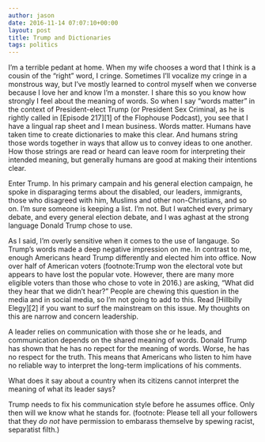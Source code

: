 ```yaml
---
author: jason
date: 2016-11-14 07:07:10+00:00
layout: post
title: Trump and Dictionaries
tags: politics
---
```


I’m a terrible pedant at home. When my wife chooses a word that I think is a cousin of the “right” word, I cringe. Sometimes I’ll vocalize my cringe in a monstrous way, but I’ve mostly learned to control myself when we converse because I love her and know I’m a monster. I share this so you know how strongly I feel about the meaning of words. So when I say “words matter” in the context of President-elect Trump (or President Sex Criminal, as he is rightly called in [Episode 217][1] of the Flophouse Podcast), you see that I have a lingual rap sheet and I mean business. <!-- more --> Words matter. Humans have taken time to create dictionaries to make this clear. And humans string those words together in ways that allow us to convey ideas to one another. How those strings are read or heard can leave room for interpreting their intended meaning, but generally humans are good at making their intentions clear.

Enter Trump. In his primary campain and his general election campaign, he spoke in disparaging terms about the disabled, our leaders, immigrants, those who disagreed with him, Muslims and other non-Christians, and so on. I’m sure someone is keeping a list. I’m not. But I watched every primary debate, and every general election debate, and I was aghast at the strong language Donald Trump chose to use.

As I said, I’m overly sensitive when it comes to the use of langauge. So Trump’s words made a deep negative impression on me. In contrast to me, enough Americans heard Trump differently and elected him into office. Now over half of American voters (footnote:Trump won the electoral vote but appears to have lost the popular vote.  However, there are many more eligible voters than those who chose to vote in 2016.)  are asking, “What did they hear that we didn’t hear?” People are chewing this question in the media and in social media, so I’m not going to add to this. Read [Hillbilly Elegy][2] if you want to surf the mainstream on this issue. My thoughts on this are narrow and concern leadership.

A leader relies on communication with those she or he leads, and communication depends on the shared meaning of words. Donald Trump has shown that he has no repect for the meaning of words. Worse, he has no respect for the truth. This means that Americans who listen to him have no reliable way to interpret the long-term implications of his comments.

What does it say about a country when its citizens cannot interpret the meaning of what its leader says?

Trump needs to fix his communication style before he assumes office. Only then will we know what he stands for. (footnote:  Please tell all your followers that they _do not_ have permission to embarass themselve by spewing racist, separatist filth.)
